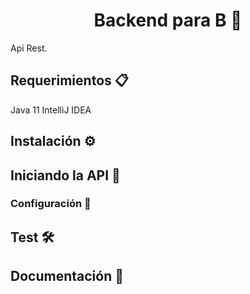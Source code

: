 <h1 align="center"> Backend para B 💪</h1>

Api Rest.

## Requerimientos 📋

Java 11
IntelliJ IDEA 

## Instalación ⚙️

## Iniciando la API 🚀

### Configuración 🔧

## Test 🛠️

## Documentación 📖
